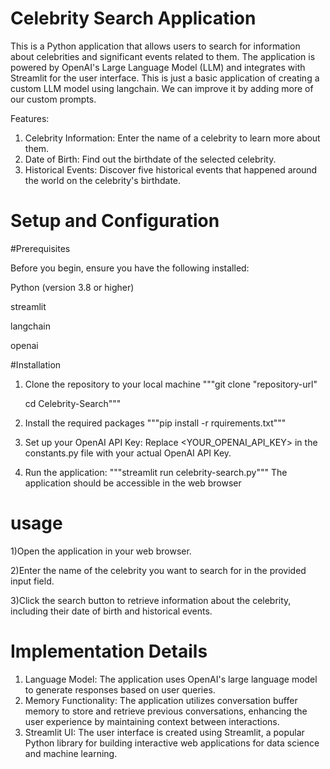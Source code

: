 # Celebrity Search Application
This is a Python application that allows users to search for information about celebrities and significant events related to them. The application is powered by OpenAI's Large Language Model (LLM) and integrates with Streamlit for the user interface. This is just a basic application of creating a custom LLM model using langchain. We can improve it by adding more of our custom prompts.

Features:
1) Celebrity Information: Enter the name of a celebrity to learn more about them.
2) Date of Birth: Find out the birthdate of the selected celebrity.
3) Historical Events: Discover five historical events that happened around the world on the celebrity's birthdate.

# Setup and Configuration
#Prerequisites

Before you begin, ensure you have the following installed:

Python (version 3.8 or higher)

streamlit

langchain

openai

#Installation
1) Clone the repository to your local machine
   """git clone "repository-url"

   cd Celebrity-Search"""
3) Install the required packages
   """pip install -r rquirements.txt"""
4) Set up your OpenAI API Key:
   Replace <YOUR_OPENAI_API_KEY> in the constants.py file with your actual OpenAI API Key.
5) Run the application:
   """streamlit run celebrity-search.py"""
   The application should be accessible in the web browser
# usage
1)Open the application in your web browser.

2)Enter the name of the celebrity you want to search for in the provided input field.

3)Click the search button to retrieve information about the celebrity, including their date of birth and historical events.

# Implementation Details
1) Language Model: The application uses OpenAI's large language model to generate responses based on user queries.
2) Memory Functionality: The application utilizes conversation buffer memory to store and retrieve previous conversations, enhancing the user experience by maintaining context between interactions.
3) Streamlit UI: The user interface is created using Streamlit, a popular Python library for building interactive web applications for data science and machine learning.



